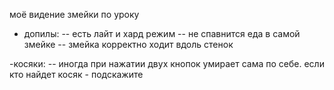 моё видение змейки по уроку
- допилы:
-- есть лайт и хард режим
-- не спавнится еда в самой змейке
-- змейка корректно ходит вдоль стенок

-косяки:
-- иногда при нажатии двух кнопок умирает сама по себе. если кто найдет косяк - подскажите
